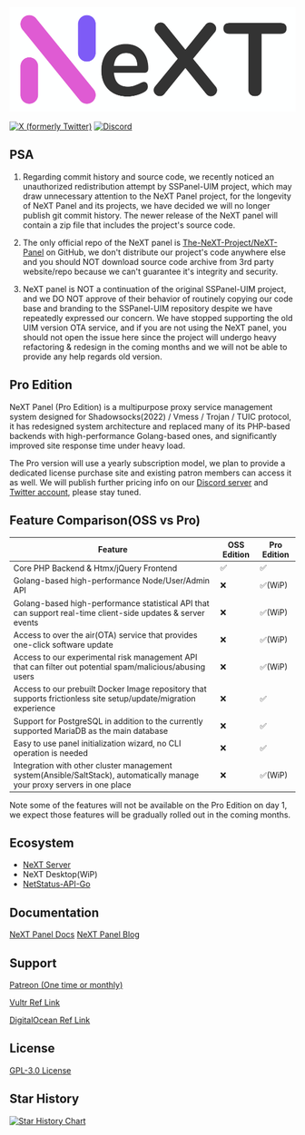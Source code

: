 <img src=".github/next_1000.png" alt="next" width="600"/>

[![X (formerly Twitter)](https://img.shields.io/twitter/url?url=https%3A%2F%2Ftwitter.com%2FSSPanel_NeXT)](https://twitter.com/SSPanel_NeXT)
[![Discord](https://img.shields.io/discord/1049692075085549600?color=5865F2&label=Discord&style=flat-square)](https://discord.gg/A7uFKCvf8V)

## PSA

1. Regarding commit history and source code, we recently noticed an unauthorized redistribution attempt by SSPanel-UIM project, which may draw unnecessary attention to the NeXT Panel project, for the longevity of NeXT Panel and its projects, we have decided we will no longer publish git commit history. The newer release of the NeXT panel will contain a zip file that includes the project's source code.

2. The only official repo of the NeXT panel is [The-NeXT-Project/NeXT-Panel](https://github.com/The-NeXT-Project/NeXT-Panel) on GitHub, we don't distribute our project's code anywhere else and you should NOT download source code archive from 3rd party website/repo because we can't guarantee it's integrity and security.

3. NeXT panel is NOT a continuation of the original SSPanel-UIM project, and we DO NOT approve of their behavior of routinely copying our code base and branding to the SSPanel-UIM repository despite we have repeatedly expressed our concern. We have stopped supporting the old UIM version OTA service, and if you are not using the NeXT panel, you should not open the issue here since the project will undergo heavy refactoring & redesign in the coming months and we will not be able to provide any help regards old version.

## Pro Edition

NeXT Panel (Pro Edition) is a multipurpose proxy service management system designed for Shadowsocks(2022) / Vmess / Trojan / TUIC protocol, it has redesigned system architecture and replaced many of its PHP-based backends with high-performance Golang-based ones, and significantly improved site response time under heavy load.

The Pro version will use a yearly subscription model, we plan to provide a dedicated license purchase site and existing patron members can access it as well. We will publish further pricing info on our [Discord server](https://discord.gg/A7uFKCvf8V) and [Twitter account](https://twitter.com/SSPanel_NeXT), please stay tuned.

## Feature Comparison(OSS vs Pro)

| Feature                                                                                                                   | OSS Edition | Pro Edition |
|---------------------------------------------------------------------------------------------------------------------------|-------------|-------------|
| Core PHP Backend & Htmx/jQuery Frontend                                                                                   | ✅           | ✅           |
| Golang-based high-performance Node/User/Admin API                                                                         | ❌           | ✅(WiP)           |
| Golang-based high-performance statistical API that can support real-time client-side updates & server events              | ❌           | ✅(WiP)           |
| Access to over the air(OTA) service that provides one-click software update                                               | ❌           | ✅(WiP)         |
| Access to our experimental risk management API that can filter out potential spam/malicious/abusing users                 | ❌           | ✅(WiP)           |
| Access to our prebuilt Docker Image repository that supports frictionless site setup/update/migration experience          | ❌           | ✅           |
| Support for PostgreSQL in addition to the currently supported MariaDB as the main database                                | ❌           | ✅           |
| Easy to use panel initialization wizard, no CLI operation is needed                                                       | ❌           | ✅           |
| Integration with other cluster management system(Ansible/SaltStack), automatically manage your proxy servers in one place | ❌           | ✅(WiP)           |

Note some of the features will not be available on the Pro Edition on day 1, we expect those features will be gradually rolled out in the coming months.

## Ecosystem

- [NeXT Server](https://github.com/The-NeXT-Project/NeXT-Server)
- NeXT Desktop(WiP)
- [NetStatus-API-Go](https://github.com/The-NeXT-Project/NetStatus-API-Go)

## Documentation

[NeXT Panel Docs](https://nextpanel.dev/docs/category/overview)
[NeXT Panel Blog](https://nextpanel.dev/blog)

## Support

<a href="https://www.patreon.com/catdev">Patreon (One time or monthly)</a>

<a href="https://www.vultr.com/?ref=8941355-8H">Vultr Ref Link</a>

<a href="https://www.digitalocean.com/?refcode=50f1a3b6244c">DigitalOcean Ref Link</a>

## License

[GPL-3.0 License](blob/dev/LICENSE)

## Star History

[![Star History Chart](https://api.star-history.com/svg?repos=The-NeXT-Project/NeXT-Panel&type=Date)](https://star-history.com/#The-NeXT-Project/NeXT-Panel&Date)
